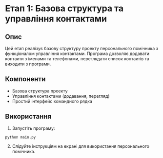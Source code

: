 # Етап 1: Базова структура та управління контактами

## Опис
Цей етап реалізує базову структуру проекту персонального помічника з функціоналом управління контактами. Програма дозволяє додавати контакти з іменами та телефонами, переглядати список контактів та виходити з програми.

## Компоненти
- Базова структура проекту
- Управління контактами (додавання, перегляд)
- Простий інтерфейс командного рядка

## Використання
1. Запустіть програму:
```
python main.py
```
2. Слідуйте інструкціям на екрані для використання персонального помічника.